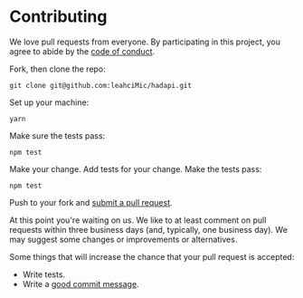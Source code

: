 # Contributing

We love pull requests from everyone. By participating in this project, you
agree to abide by the [code of conduct](CODE_OF_CONDUCT.md).

[code of conduct]: https://thoughtbot.com/open-source-code-of-conduct

Fork, then clone the repo:

    git clone git@github.com:leahciMic/hadapi.git

Set up your machine:

    yarn

Make sure the tests pass:

    npm test

Make your change. Add tests for your change. Make the tests pass:

    npm test

Push to your fork and [submit a pull request][pr].

[pr]: https://github.com/leahciMic/hadapi/

At this point you're waiting on us. We like to at least comment on pull requests
within three business days (and, typically, one business day). We may suggest
some changes or improvements or alternatives.

Some things that will increase the chance that your pull request is accepted:

* Write tests.
* Write a [good commit message][commit].

[commit]: http://tbaggery.com/2008/04/19/a-note-about-git-commit-messages.html
